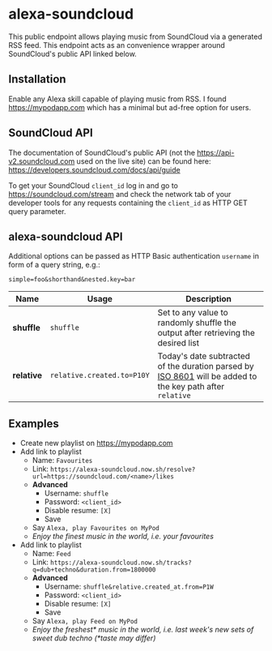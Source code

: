 # alexa-soundcloud

This public endpoint allows playing music from SoundCloud via a generated RSS feed. This endpoint acts as an convenience wrapper around SoundCloud's public API linked below.

## Installation

Enable any Alexa skill capable of playing music from RSS. I found https://mypodapp.com which has a minimal but ad-free option for users.

## SoundCloud API

The documentation of SoundCloud's public API (not the https://api-v2.soundcloud.com used on the live site) can be found here: https://developers.soundcloud.com/docs/api/guide

To get your SoundCloud `client_id` log in and go to https://soundcloud.com/stream and check the network tab of your developer tools for any requests containing the `client_id` as HTTP GET query parameter.

## alexa-soundcloud API

Additional options can be passed as HTTP Basic authentication `username` in form of a query string, e.g.:

```
simple=foo&shorthand&nested.key=bar
```

| Name | Usage | Description |
|------|---------|-------------|
| **shuffle** | `shuffle` | Set to any value to randomly shuffle the output after retrieving the desired list |
| **relative** | `relative.created.to=P10Y` | Today's date subtracted of the duration parsed by [ISO 8601](https://en.wikipedia.org/wiki/ISO_8601#Durations) will be added to the key path after `relative` |

## Examples

- Create new playlist on https://mypodapp.com
- Add link to playlist
  - Name: `Favourites`
  - Link: `https://alexa-soundcloud.now.sh/resolve?url=https://soundcloud.com/<name>/likes`
  - **Advanced**
    - Username: `shuffle`
    - Password: `<client_id>`
    - Disable resume: `[X]`
    - Save
  - Say `Alexa, play Favourites on MyPod`
  - _Enjoy the finest music in the world, i.e. your favourites_
- Add link to playlist
  - Name: `Feed`
  - Link: `https://alexa-soundcloud.now.sh/tracks?q=dub+techno&duration.from=1800000`
  - **Advanced**
    - Username: `shuffle&relative.created_at.from=P1W`
    - Password: `<client_id>`
    - Disable resume: `[X]`
    - Save
  - Say `Alexa, play Feed on MyPod`
  - _Enjoy the freshest\* music in the world, i.e. last week's new sets of sweet dub techno (\*taste may differ)_
